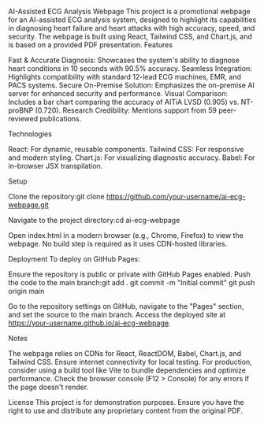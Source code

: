 AI-Assisted ECG Analysis Webpage
This project is a promotional webpage for an AI-assisted ECG analysis system, designed to highlight its capabilities in diagnosing heart failure and heart attacks with high accuracy, speed, and security. The webpage is built using React, Tailwind CSS, and Chart.js, and is based on a provided PDF presentation.
Features

Fast & Accurate Diagnosis: Showcases the system's ability to diagnose heart conditions in 10 seconds with 90.5% accuracy.
Seamless Integration: Highlights compatibility with standard 12-lead ECG machines, EMR, and PACS systems.
Secure On-Premise Solution: Emphasizes the on-premise AI server for enhanced security and performance.
Visual Comparison: Includes a bar chart comparing the accuracy of AITiA LVSD (0.905) vs. NT-proBNP (0.720).
Research Credibility: Mentions support from 59 peer-reviewed publications.

Technologies

React: For dynamic, reusable components.
Tailwind CSS: For responsive and modern styling.
Chart.js: For visualizing diagnostic accuracy.
Babel: For in-browser JSX transpilation.

Setup

Clone the repository:git clone https://github.com/your-username/ai-ecg-webpage.git


Navigate to the project directory:cd ai-ecg-webpage


Open index.html in a modern browser (e.g., Chrome, Firefox) to view the webpage. No build step is required as it uses CDN-hosted libraries.

Deployment
To deploy on GitHub Pages:

Ensure the repository is public or private with GitHub Pages enabled.
Push the code to the main branch:git add .
git commit -m "Initial commit"
git push origin main


Go to the repository settings on GitHub, navigate to the "Pages" section, and set the source to the main branch.
Access the deployed site at https://your-username.github.io/ai-ecg-webpage.

Notes

The webpage relies on CDNs for React, ReactDOM, Babel, Chart.js, and Tailwind CSS. Ensure internet connectivity for local testing.
For production, consider using a build tool like Vite to bundle dependencies and optimize performance.
Check the browser console (F12 > Console) for any errors if the page doesn't render.

License
This project is for demonstration purposes. Ensure you have the right to use and distribute any proprietary content from the original PDF.
